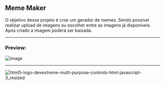 ## Meme Maker
O objetivo desse projeto é criar um gerador de memes. Sendo possível realizar upload de imagens ou escolher entre as imagens já disponíveis. Após criado a imagem poderá ser baixada.

---
### Preview: 

![image](https://user-images.githubusercontent.com/117487712/202872091-f483070c-8931-47bc-85bb-938ac62f9367.png)

---

![html5-logo-devextreme-multi-purpose-controls-html-javascript-3_resized](https://user-images.githubusercontent.com/117487712/202872389-5d1b1e85-4543-4335-b924-fcc5d4128f20.png)
